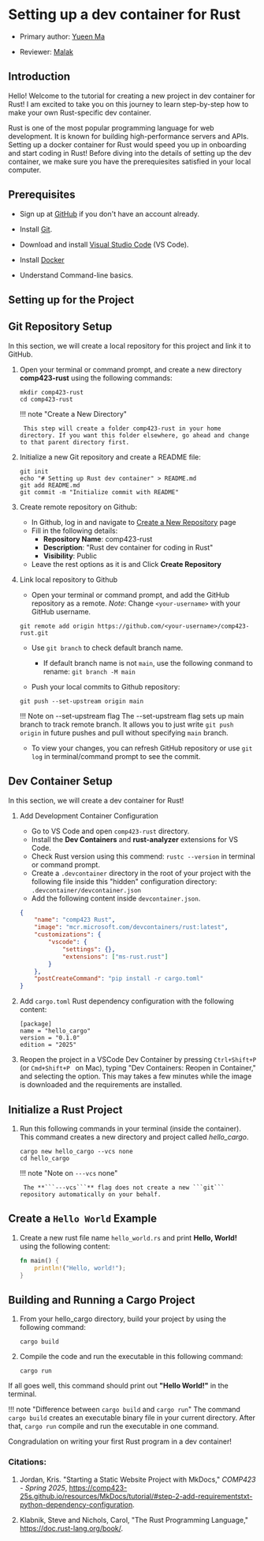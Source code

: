 # Setting up a dev container for Rust

* Primary author: [Yueen Ma](https://github.com/myueen)

* Reviewer: [Malak](https://github.com/malaksoubai)

## Introduction

Hello! Welcome to the tutorial for creating a new project in dev container for Rust! I am excited to take you on this journey to learn step-by-step how to make your own Rust-specific dev container. 

Rust is one of the most popular programming language for web development. It is known for building high-performance servers and APIs. Setting up a docker container for Rust would speed you up in onboarding and start coding in Rust! Before diving into the details of setting up the dev container, we make sure you have the prerequiesites satisfied in your local computer. 


## Prerequisites
- Sign up at [GitHub](https://github.com/) if you don't have an account already. 

- Install [Git](https://git-scm.com/book/en/v2/Getting-Started-Installing-Git). 

- Download and install [Visual Studio Code](https://code.visualstudio.com/) (VS Code). 

- Install [Docker](https://www.docker.com/products/docker-desktop/)

- Understand Command-line basics. 


## **Setting up for the Project**

## Git Repository Setup
In this section, we will create a local repository for this project and link it to GitHub. 

1. Open your terminal or command prompt, and create a new directory **comp423-rust** using the following commands: 

    ```console
    mkdir comp423-rust
    cd comp423-rust
    ```

    !!! note "Create a New Directory"

        This step will create a folder comp423-rust in your home directory. If you want this folder elsewhere, go ahead and change to that parent directory first. 

 
2. Initialize a new Git repository and create a README file: 

    ```console
    git init
    echo "# Setting up Rust dev container" > README.md
    git add README.md
    git commit -m "Initialize commit with README"
    ```


3. Create remote repository on Github: 
    - In Github, log in and navigate to [Create a New Repository](https://github.com/new) page
    - Fill in the following details: 
        - **Repository Name**: comp423-rust
        - **Description**: "Rust dev container for coding in Rust"
        - **Visibility**: Public
    - Leave the rest options as it is and Click **Create Repository**


4. Link local repository to Github
    - Open your terminal or command prompt, and add the GitHub repository as a remote. *Note*: Change ```<your-username>``` with your GitHub username. 

    ```console
    git remote add origin https://github.com/<your-username>/comp423-rust.git
    ```

    - Use ```git branch``` to check default branch name. 
        - If default branch name is not ```main```, use the following conmand to rename: ```git branch -M main```

    - Push your local commits to Github repository:

    ```console
    git push --set-upstream origin main
    ```
    !!! Note on --set-upstream flag
        The --set-upstream flag sets up main branch to track remote branch. It allows you to just write ```git push origin``` in future pushes and pull without specifying ```main``` branch. 

    - To view your changes, you can refresh GitHub repository or use ```git log``` in terminal/command prompt to see the commit. 




## Dev Container Setup
In this section, we will create a dev container for Rust! 

1. Add Development Container Configuration
    - Go to VS Code and open ```comp423-rust``` directory. 
    - Install the **Dev Containers** and **rust-analyzer** extensions for VS Code.
    - Check Rust version using this commend: ```rustc --version``` in terminal or command prompt. 
    - Create a ```.devcontainer``` directory in the root of your project with the following file inside this "hidden" configuration directory: ```.devcontainer/devcontainer.json```
    - Add the following content inside ```devcontainer.json```. 

    ```json
    {
        "name": "comp423 Rust",
        "image": "mcr.microsoft.com/devcontainers/rust:latest",
        "customizations": {
            "vscode": {
                "settings": {},
                "extensions": ["ms-rust.rust"]
            }
        },
        "postCreateCommand": "pip install -r cargo.toml"
    }
    ```


2. Add ```cargo.toml``` Rust dependency configuration with the following content: 
    
    ```
    [package]
    name = "hello_cargo"
    version = "0.1.0"
    edition = "2025"
    ```

3. Reopen the project in a VSCode Dev Container by pressing ```Ctrl+Shift+P``` (or ```Cmd+Shift+P ``` on Mac), typing "Dev Containers: Reopen in Container," and selecting the option. This may takes a few minutes while the image is downloaded and the requirements are installed.





## Initialize a Rust Project
1. Run this following commands in your terminal (inside the container). This command creates a new directory and project called *hello_cargo*. 

    ```console
    cargo new hello_cargo --vcs none
    cd hello_cargo
    ```

    !!! note "Note on ```---vcs``` none"

        The **```---vcs```** flag does not create a new ```git``` repository automatically on your behalf. 




## Create a ```Hello World``` Example
1. Create a new rust file name ```hello_world.rs``` and print **Hello, World!** using the following content: 

    ```rust
    fn main() {
        println!("Hello, world!");
    }
    ```



## Building and Running a Cargo Project
1. From your hello_cargo directory, build your project by using the following command:  

    ```console
    cargo build
    ```
2. Compile the code and run the executable in this following command:

    ```console
    cargo run
    ```

If all goes well, this command should print out **"Hello World!"** in the terminal.

!!! note "Difference between ```cargo build``` and ```cargo run```"
    The command ```cargo build``` creates an executable binary file in your current directory. After that, ```cargo run``` compile and run the executable in one command. 

Congradulation on writing your first Rust program in a dev container! 




### Citations: 
1. Jordan, Kris. "Starting a Static Website Project with MkDocs," _COMP423 - Spring 2025_, https://comp423-25s.github.io/resources/MkDocs/tutorial/#step-2-add-requirementstxt-python-dependency-configuration. 

2. Klabnik, Steve and Nichols, Carol, "The Rust Programming Language," https://doc.rust-lang.org/book/.